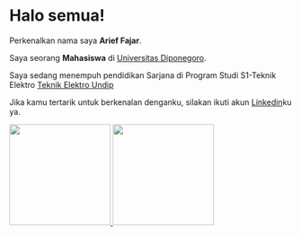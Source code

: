 # Halo semua! 

Perkenalkan nama saya **Arief Fajar**.  

Saya seorang **Mahasiswa** di [Universitas Diponegoro](https://www.undip.ac.id/).  

Saya sedang menempuh pendidikan Sarjana di Program Studi S1-Teknik Elektro [Teknik Elektro Undip](https://elektro.undip.ac.id/v3/)

Jika kamu tertarik untuk berkenalan denganku, silakan ikuti akun [Linkedin](https://www.linkedin.com/in/arief-fajar-162575134/)ku ya.


<p align="left">
<a href="https://github.com/gilangadhan">
  <img height="180em" src="https://github-readme-stats-eight-theta.vercel.app/api?username=Human-Version&show_icons=true&theme=algolia&include_all_commits=true&count_private=true"/>
  <img height="180em" src="https://github-readme-stats-eight-theta.vercel.app/api/top-langs/?username=Human-Version&layout=compact&langs_count=8&theme=algolia"/>
</a>
</p>
